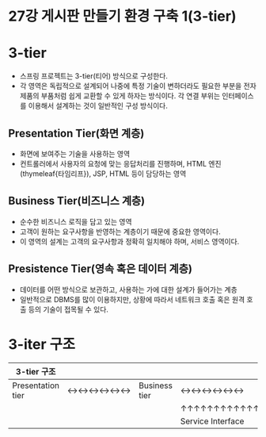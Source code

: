 # 27강 게시판 만들기 환경 구축 1(3-tier)

# 3-tier

- 스프링 프로젝트는 3-tier(티어) 방식으로 구성한다.
- 각 영역은 독립적으로 설계되어 나중에 특정 기술이 변하더라도 필요한 부분을 전자제품의 부품처럼 쉽게 교환할 수 있게 하자는 방식이다. 각 연결 부위는 인터페이스를 이용해서 설계하는 것이 일반적인 구성 방식이다.

## Presentation Tier(화면 계층)

- 화면에 보여주는 기술을 사용하는 영역
- 컨트롤러에서 사용자의 요청에 맞는 응답처리를 진행하며, 
HTML 엔진(thymeleaf{타임리프}), JSP, HTML 등이 담당하는 영역

## Business Tier(비즈니스 계층)

- 순수한 비즈니스 로직을 담고 있는 영역
- 고객이 원하는 요구사항을 반영하는 계층이기 때문에 중요한 영역이다.
- 이 영역의 설계는 고객의 요구사항과 정확히 일치해야 하며, 서비스 영역이다.

## Presistence Tier(영속 혹은 데이터 계층)

- 데이터를 어떤 방식으로 보관하고, 사용하는 가에 대한 설계가 들어가는 계층
- 일반적으로 DBMS를 많이 이용하지만, 상황에 따라서 네트워크 호출 혹은 원격 호출
등의 기술이 접목될 수 있다.

# 3-iter 구조

| 3-tier 구조 |  |  |  |  |  |  |
| --- | --- | --- | --- | --- | --- | --- |
| Presentation tier | ↔↔↔↔↔↔ | Business tier | ↔↔↔↔↔↔ | Presistence tier | ↔↔↔↔↔↔ | DBMS |
|  |  |  | ↑↑↑↑↑↑↑↑↑↑↑↑ |  | ↑↑↑↑↑↑↑↑↑↑↑↑ |  |
|  |  |  | Service Interface |  | Mapper Interface |  |